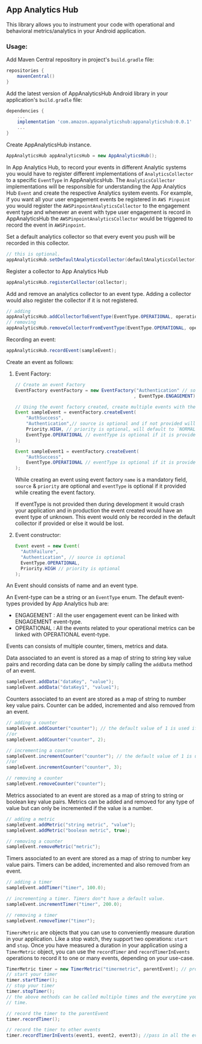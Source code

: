 ## App Analytics Hub

This library allows you to instrument your code with operational and behavioral metrics/analytics in your 
Android application.

### Usage:

Add Maven Central repository in project's `build.gradle` file:

```gradle
repositories {
    mavenCentral()
}
```

Add the latest version of AppAnalyticsHub Android library in your application's `build.gradle` file:

```gradle
dependencies {
    ... 
    implementation 'com.amazon.appanalyticshub:appanalyticshub:0.0.1'
    ...    
}

```

Create AppAnalyticsHub instance. 

```java
AppAnalyticsHub appAnalyticsHub = new AppAnalyticsHub();
```

In App Analytics Hub, to record your events in different Analytic systems you would have to register 
different implementations of `AnalyticsCollector` to a specific `EventType` in AppAnalyticsHub. The 
`AnalyticsCollector` implementations will be responsible for understanding the App Analytics Hub 
`Event` and create the respective Analytics system events. For example, if you want all your user 
engagement events be registered in `AWS Pinpoint` you would register the `AWSPinpointAnalyticsCollector` 
to the engagement event type and whenever an event with type user engagement is record in AppAnalyticsHub 
the `AWSPinpointAnalyticsCollector` would be triggered to record the event in `AWSPinpoint`. 

Set a default analytics collector so that every event you push will be recorded in this collector.
```java
// this is optional.
appAnalyticsHub.setDefaultAnalyticsCollector(defaultAnalyticsCollector);
```

Register a collector to App Analytics Hub
```java
appAnalyticsHub.registerCollector(collector);
```

Add and remove an analytics collector to an event type. Adding a collector would also register the 
collector if it is not registered. 

```java
// adding 
appAnalyticsHub.addCollectorToEventType(EventType.OPERATIONAL, operationalAnalyticsCollector);
// removing
appAnalyticsHub.removeCollectorFromEventType(EventType.OPERATIONAL, operationalAnalyticsCollector);
```

Recording an event:

```java
appAnalyticsHub.recordEvent(sampleEvent);
```

Create an event as follows:

1.  Event Factory:

    ```java
    // Create an event Factory
    EventFactory eventFactory = new EventFactory("Authentication" // source is optional 
                                                , EventType.ENGAGEMENT); // event type is optional

    // Using the event factory created, create multiple events with the same source and event type.
    Event sampleEvent = eventFactory.createEvent(
        "AuthSuccess", 
        "Authentication",// source is optional and if not provided will reuse the value from EventFactory
        Priority.HIGH, // priority is optional, will default to `NORMAL` if nothing is provided.
        EventType.OPERATIONAL // eventType is optional if it is provided in the event factory"
    );

    Event sampleEvent1 = eventFactory.createEvent(
        "AuthSuccess",
        EventType.OPERATIONAL // eventType is optional if it is provided in the event factory"
    );
    ```

    While creating an event using event factory `name` is a mandatory field, `source` & `priority` are optional and `eventType` is optional if it provided while creating the event factory.

    If eventType is not provided then during development it would crash your application and in production the event created would have an event type of unknown. This event would only be recorded in the default collector if provided or else it would be lost.

1.  Event constructor:

    ```java
    Event event = new Event(
      "AuthFailure",
      "Authentication", // source is optional 
      EventType.OPERATIONAL,
      Priority.HIGH // priority is optional
    );
    ```

An Event should consists of name and an event type.

An Event-type can be a string or an `EventType` enum. The default event-types provided by App Analytics hub are:

* ENGAGEMENT : All the user engagement event can be linked with ENGAGEMENT event-type.
* OPERATIONAL : All the events related to your operational metrics can be linked with OPERATIONAL event-type.

Events can consists of multiple counter, timers, metrics and data.

Data associated to an event is stored as a map of string to string key value pairs and recording data can be done by simply calling the `addData` method of an event.

```java
sampleEvent.addData("dataKey", "value");
sampleEvent.addData("dataKey1", "value1");
```

Counters associated to an event are stored as a map of string to number key value pairs. Counter can be added, incremented and also removed from an event.

```java
// adding a counter
sampleEvent.addCounter("counter"); // the default value of 1 is used if the value is not provided.
//or
sampleEvent.addCounter("counter", 2);

// incrementing a counter
sampleEvent.incrementCounter("counter"); // the default value of 1 is used if the value is not provided.
//or
sampleEvent.incrementCounter("counter", 3);

// removing a counter
sampleEvent.removeCounter("counter");
```

Metrics associated to an event are stored as a map of string to string or boolean key value pairs. 
Metrics can be added and removed for any type of value but can only be incremented if the value
is a number.

```java
// adding a metric
sampleEvent.addMetric("string metric", "value");
sampleEvent.addMetric("boolean metric", true);

// removing a counter
sampleEvent.removeMetric("metric");
```

Timers associated to an event are stored as a map of string to number key value pairs. Timers can
be added, incremented and also removed from an event.

```java
// adding a timer
sampleEvent.addTimer("timer", 100.0);

// incrementing a timer. Timers don"t have a default value.
sampleEvent.incrementTimer("timer", 200.0);

// removing a timer
sampleEvent.removeTimer("timer");
```

`TimersMetric` are objects that you can use to conveniently measure duration in your application. Like 
a stop watch, they support two operations: `start` and `stop`. Once you have measured a duration in 
your application using a `TimerMetric` object, you can use the `recordTimer` and `recordTimerInEvents` 
operations to record it to one or many events, depending on your use-case.

```java
TimerMetric timer = new TimerMetric("timermetric", parentEvent); // providing a parent event is optional but is advised.
// start your timer
timer.startTimer();
// stop your timer
timer.stopTimer();
// the above methods can be called multiple times and the everytime you stop a timer, time is aggregated to total
// time.

// record the timer to the parentEvent
timer.recordTimer();

// record the timer to other events
timer.recordTimerInEvents(event1, event2, event3); //pass in all the events you want this timer to get recorded.
```
